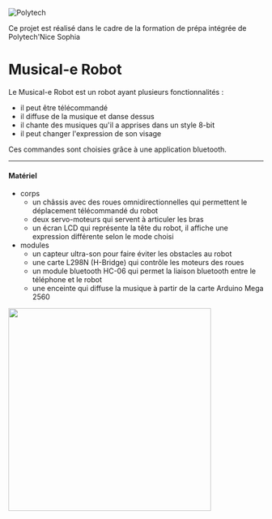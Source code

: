![Polytech](http://www.polytechnice.fr/jahia/jsp/jahia/templates/inc/img/polytech_nice-sophia.png)

Ce projet est réalisé dans le cadre de la formation de prépa intégrée de Polytech'Nice Sophia

# Musical-e Robot #

Le Musical-e Robot est un robot ayant plusieurs fonctionnalités : 
- il peut être télécommandé
- il diffuse de la musique et danse dessus
- il chante des musiques qu'il a apprises dans un style 8-bit
- il peut changer l'expression de son visage

Ces commandes sont choisies grâce à une application bluetooth.

-----------------

#### Matériel ####

- corps
  - un châssis avec des roues omnidirectionnelles qui permettent le déplacement télécommandé du robot
  - deux servo-moteurs qui servent à articuler les bras
  - un écran LCD qui représente la tête du robot, il affiche une expression différente selon le mode choisi
- modules
  - un capteur ultra-son pour faire éviter les obstacles au robot
  - une carte L298N (H-Bridge) qui contrôle les moteurs des roues
  - un module bluetooth HC-06 qui permet la liaison bluetooth entre le téléphone et le robot
  - une enceinte qui diffuse la musique à partir de la carte Arduino Mega 2560

<img src="https://github.com/bouazzaoui-dantoni/Musical-e-Robot/blob/master/gallery/photos/joie.jpg" height="400" />
